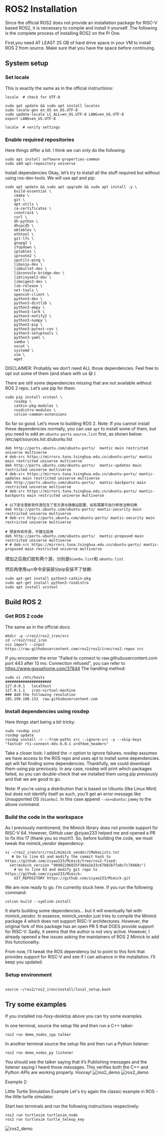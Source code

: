# ROS2 Installation

Since the official ROS2 does not provide an installation package for RISC-V based ROS2, it is necessary to compile and install it yourself. The following is the complete process of installing ROS2 on the Pi One.

 First,you need AT LEAST 25 GB of hard drive space in your VM to install ROS 2 from source. Make sure that you have the space before continuing.
## System setup
### Set locale
This is exactly the same as in the official instructions:
~~~
locale  # check for UTF-8

sudo apt update && sudo apt install locales
sudo locale-gen en_US en_US.UTF-8
sudo update-locale LC_ALL=en_US.UTF-8 LANG=en_US.UTF-8
export LANG=en_US.UTF-8

locale  # verify settings
~~~
### Enable required repositories
Here things differ a bit. I think we can only do the following:

~~~
sudo apt install software-properties-common
sudo add-apt-repository universe

~~~
Install dependencies
Okay, let’s try to install all the stuff required but without using ros-dev-tools. We will use apt and pip:
~~~
sudo apt update && sudo apt upgrade && sudo apt install -y \
    build-essential \
    cmake \
    git \
    apt-utils \
    ca-certificates \
    conntrack \
    curl \
    dh-python \
    dhcpcd5 \
    ebtables \
    ethtool \
    git-lfs \
    gnupg2 \
    ifupdown \
    iptables \
    iproute2 \
    iputils-ping \
    libasio-dev \
    libbullet-dev \
    libconsole-bridge-dev \
    libtinyxml2-dev \
    libeigen3-dev \
    lsb-release \
    net-tools \
    openssh-client \
    python3-dev \
    python3-distlib \
    python3-empy \
    python3-lark \
    python3-notify2 \
    python3-numpy \
    python3-pip \
    python3-pytest-cov \
    python3-setuptools \
    python3-yaml \
    samba \
    socat \
    systemd \
    vim \
    wget 
~~~
DISCLAIMER: Probably we don’t need ALL those dependencies. Feel free to opt out some of them (and share with us :smiley: )

There are still some dependencies missing that are not available without ROS 2 repo. Let’s use pip for them:
~~~
sudo pip install vcstool \
    rosdep \
    catkin-pkg-modules \
    rosdistro-modules \
    colcon-common-extensions
~~~
So far so good. Let’s move to building ROS 2.
Note:
If you cannot install these dependencies normally, you can use `apt` to install some of them, but you need to add an `ubuntu-ports` `source.list` first, as shown below:
/etc/apt/sources.list.d/ubuntu.list
~~~
deb http://ports.ubuntu.com/ubuntu-ports/  mantic main restricted universe multiverse
# deb-src https://mirrors.tuna.tsinghua.edu.cn/ubuntu-ports/ mantic main restricted universe multiverse
deb http://ports.ubuntu.com/ubuntu-ports/  mantic-updates main restricted universe multiverse
# deb-src https://mirrors.tuna.tsinghua.edu.cn/ubuntu-ports/ mantic-updates main restricted universe multiverse
deb http://ports.ubuntu.com/ubuntu-ports/  mantic-backports main restricted universe multiverse
# deb-src https://mirrors.tuna.tsinghua.edu.cn/ubuntu-ports/ mantic-backports main restricted universe multiverse

# 以下安全更新软件源包含了官方源与镜像站配置，如有需要可自行修改注释切换
deb http://ports.ubuntu.com/ubuntu-ports/ mantic-security main restricted universe multiverse
# deb-src http://ports.ubuntu.com/ubuntu-ports/ mantic-security main restricted universe multiverse

# 预发布软件源，不建议启用
deb http://ports.ubuntu.com/ubuntu-ports/  mantic-proposed main restricted universe multiverse
# # deb-src https://mirrors.tuna.tsinghua.edu.cn/ubuntu-ports/ mantic-proposed main restricted universe multiverse

~~~
增加之后我们就有两个源，分别是`bianbu.list`和 `ubuntu.list`

然后再使用`apt`命令安装部分pip安装不了依赖:
~~~
sudo apt-get install python3-catkin-pkg
sudo apt-get install python3-rosdistro
sudo apt install vcstool 
~~~

## Build ROS 2
### Get ROS 2 code
The same as in the official docs:

~~~
mkdir -p ~/ros2/ros2_iron/src
cd ~/ros2/ros2_iron
vcs import --input https://raw.githubusercontent.com/ros2/ros2/iron/ros2.repos src
~~~

If you encounter the error "Failed to connect to raw.githubusercontent.com port 443 after 13 ms: Connection refused",
you can refer to https://www.guyuehome.com/37844
The handling method:
~~~
sudo vi /etc/hosts
#####################
127.0.0.1	localhost
127.0.1.1	iron-virtual-machine
### Add the following resolution
185.199.108.133  raw.githubusercontent.com
~~~

### Install dependencies using rosdep
Here things start being a bit tricky:
~~~
sudo rosdep init
rosdep update
rosdep install -r --from-paths src --ignore-src -y --skip-keys "fastcdr rti-connext-dds-6.0.1 urdfdom_headers"
~~~
Take a closer look: I added the -r option to ignore failures. rosdep assumes we have access to the ROS repo and uses apt to install some dependencies. apt will fail finding some dependencies. Thankfully, we could download them using pip previously. In any case, rosdep will print which packages failed, so you can double-check that we installed them using pip previously and that we are good to go.

Note: If you’re using a distribution that is based on Ubuntu (like Linux Mint) but does not identify itself as such, you’ll get an error message like Unsupported OS `[bianbu]`. In this case append `--os=ubuntu:jammy` to the above command.

### Build the code in the workspace
As I previously mentionend, the Mimick library does not provide support for RISC-V 64. However, GitHub user @ziyao233 helped me and opened a PR to fix this 17 (thank you so much!). So, before building the code, we must tweak the mimick_vendor dependency:
~~~
vi ~/ros2_iron/src/ros2/mimick_vendor/CMakeLists.txt
   # Go to line 61 and modify the commit hash to https://github.com/ziyao233/Mimick/tree/ros2-fixed:
  set(mimick_version "90d02296025f38da2e33c67b02b7fa0c7c7d460c")
    # Go to line 63 and modify git repo to https://github.com/ziyao233/Mimick:
    GIT_REPOSITORY https://github.com/ziyao233/Mimick.git
~~~
We are now ready to go.
I’m currently stuck here. If you run the following command:
~~~
colcon build --symlink-install
~~~
It starts building some dependencies… but it will eventually fail with mimick_vendor. In essence, mimick_vendor just tries to compile the Mimick package 4 which does not support RISC-V architectures. However, the original fork of this package has an open PR 5 that DOES provide support for RISC-V. Sadly, it seems that the author is not very active. However, I already opened a few issues asking the maintainers of ROS 2 Mimick to add this functionality.

From now, I’ll tweak the ROS dependency list to point to this fork that provides support for RISC-V and see if I can advance in the installation. I’ll keep you updated.
### Setup environment
~~~

source ~/ros2/ros2_iron/install/local_setup.bash
~~~

## Try some examples
If you installed ros-foxy-desktop above you can try some examples.

In one terminal, source the setup file and then run a C++ talker:
~~~
ros2 run demo_nodes_cpp talker
~~~
In another terminal source the setup file and then run a Python listener:

~~~
ros2 run demo_nodes_py listener
~~~
You should see the talker saying that it’s Publishing messages and the listener saying I heard those messages. This verifies both the C++ and Python APIs are working properly. Hooray!
![ros2_demo](./img/ros1.png)
![ros2_demo](./img/ros2.png)


Example 2:

Little Turtle Simulation Example
Let's try again the classic example in ROS - the little turtle simulator.

Start two terminals and run the following instructions respectively:
~~~
ros2 run turtlesim turtlesim_node
ros2 run turtlesim turtle_teleop_key
~~~
![ros2_demo](./img/ros3.png)
